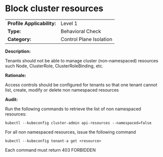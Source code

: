 # Block cluster resources

|                            |                          |
|----------------------------|--------------------------|
| **Profile Applicability:** | Level 1                  |
| **Type:**                  | Behavioral Check         |
| **Category:**              | Control Plane Isolation  |

**Description:** 

Tenants should not be able to manage cluster (non-namespaced) resources such Node, ClusterRole, ClusterRoleBinding, etc. 

**Rationale:** 

Access controls should be configured for tenants so that one tenant cannot list, create, modify or delete non namespaced resources

**Audit:**

Run the following commands to retrieve the list of non namespaced resources:

  	kubectl --kubeconfig cluster-admin api-resources --namespaced=false

For all non namespaced resources,  issue the following command
	
	kubectl --kubeconfig tenant-a get <resource>

Each command must return 403 FORBIDDEN
